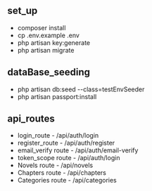 ## set_up

-   composer install
-   cp .env.example .env
-   php artisan key:generate
-   php artisan migrate


## dataBase_seeding

-   php artisan db:seed --class=testEnvSeeder
-   php artisan passport:install

## api_routes

-   login_route - /api/auth/login
-   register_route - /api/auth/register
-   email_verify route - /api/auth/email-verify
-   token_scope route - /api/auth/login
-   Novels route - /api/novels
-   Chapters route - /api/chapters
-   Categories route - /api/categories

